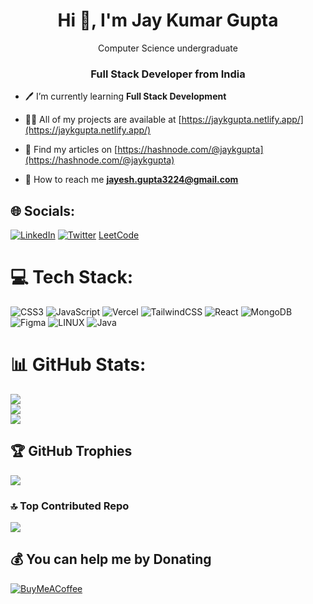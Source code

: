<!-- ![I am in with Web Development (3)](https://user-images.githubusercontent.com/100681165/224504317-1cb9b371-8362-41f8-9316-715d570fbf17.png) -->

<h1 align="center">Hi 👋, I'm Jay Kumar Gupta</h1>
<p  align="center">Computer Science undergraduate</p>
<h3 align="center">Full Stack Developer from India</h3>


- 🖊️ I’m currently learning **Full Stack Development**

- 👨‍💻 All of my projects are available at [https://jaykgupta.netlify.app/](https://jaykgupta.netlify.app/)

- 📝 Find my articles on [https://hashnode.com/@jaykgupta](https://hashnode.com/@jaykgupta)

- 🔗 How to reach me **jayesh.gupta3224@gmail.com**

<!---------------------------------------------------  -->

## 🌐 Socials:
[![LinkedIn](https://img.shields.io/badge/LinkedIn-%230077B5.svg?logo=linkedin&logoColor=white)](https://linkedin.com/in/jay-kumar-gupta-ba0434201/) [![Twitter](https://img.shields.io/badge/Twitter-%231DA1F2.svg?logo=Twitter&logoColor=white)](https://twitter.com/jayk_gupta)  [LeetCode](https://leetcode.com/u/jaykg32/)

# 💻 Tech Stack:
![CSS3](https://img.shields.io/badge/css3-%231572B6.svg?style=for-the-badge&logo=css3&logoColor=white) ![JavaScript](https://img.shields.io/badge/javascript-%23323330.svg?style=for-the-badge&logo=javascript&logoColor=%23F7DF1E) ![Vercel](https://img.shields.io/badge/vercel-%23000000.svg?style=for-the-badge&logo=vercel&logoColor=white) ![TailwindCSS](https://img.shields.io/badge/tailwindcss-%2338B2AC.svg?style=for-the-badge&logo=tailwind-css&logoColor=white) ![React](https://img.shields.io/badge/react-%2320232a.svg?style=for-the-badge&logo=react&logoColor=%2361DAFB) ![MongoDB](https://img.shields.io/badge/MongoDB-%234ea94b.svg?style=for-the-badge&logo=mongodb&logoColor=white) 	![Figma](https://img.shields.io/badge/figma-%23F24E1E.svg?style=for-the-badge&logo=figma&logoColor=white) ![LINUX](https://img.shields.io/badge/Linux-FCC624?style=for-the-badge&logo=linux&logoColor=black) ![Java](https://img.shields.io/badge/java-%23ED8B00.svg?style=for-the-badge&logo=java&logoColor=white)
# 📊 GitHub Stats:
![](https://github-readme-stats.vercel.app/api?username=jayk-gupta&theme=dark&hide_border=false&include_all_commits=false&count_private=false)<br/>
![](https://github-readme-streak-stats.herokuapp.com/?user=jayk-gupta&theme=dark&hide_border=false)<br/>
![](https://github-readme-stats.vercel.app/api/top-langs/?username=jayk-gupta&theme=dark&hide_border=false&include_all_commits=false&count_private=false&layout=compact)

## 🏆 GitHub Trophies
![](https://github-profile-trophy.vercel.app/?username=jayk-gupta&theme=algolia&no-frame=false&no-bg=false&margin-w=4)

<!-- ![](https://api.githubtrends.io/user/svg/jayk-gupta/repos?time_range=one_year&group=other&theme=dark) -->


### 🔝 Top Contributed Repo
![](https://github-contributor-stats.vercel.app/api?username=jayk-gupta&limit=5&theme=dark&combine_all_yearly_contributions=true)

<!-- Proudly created with GPRM ( https://gprm.itsvg.in ) -->

  ## 💰 You can help me by Donating
  [![BuyMeACoffee](https://img.shields.io/badge/Buy%20Me%20a%20Coffee-ffdd00?style=for-the-badge&logo=buy-me-a-coffee&logoColor=black)](https://buymeacoffee.com/jaykgupta) 
